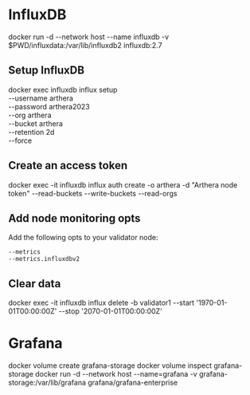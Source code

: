 # InfluxDB
docker run -d --network host --name influxdb -v $PWD/influxdata:/var/lib/influxdb2 influxdb:2.7

## Setup InfluxDB
docker exec influxdb influx setup \
--username arthera \
--password arthera2023 \
--org arthera \
--bucket arthera \
--retention 2d \
--force

## Create an access token
docker exec -it influxdb influx auth create -o arthera -d "Arthera node token" --read-buckets --write-buckets --read-orgs

## Add node monitoring opts
Add the following opts to your validator node:
```
--metrics
--metrics.influxdbv2
```

## Clear data
docker exec -it influxdb influx delete -b validator1 --start '1970-01-01T00:00:00Z' --stop '2070-01-01T00:00:00Z'

# Grafana
docker volume create grafana-storage
docker volume inspect grafana-storage
docker run -d --network host --name=grafana -v grafana-storage:/var/lib/grafana grafana/grafana-enterprise
